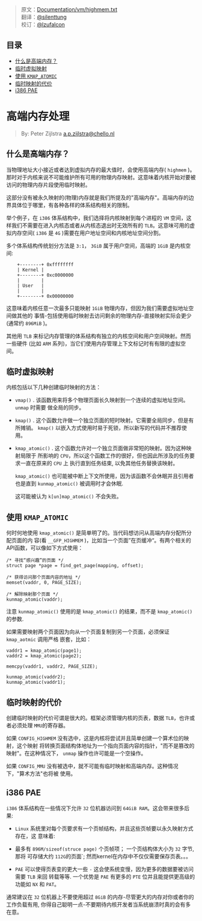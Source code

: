 > 原文：[Documentation/vm/highmem.txt](https://www.kernel.org/doc/Documentation/vm/highmem.txt)<br />
> 翻译：[@silenttung](https://github.com/dongfu8107)<br />
> 校订：[@lzufalcon](https://github.com/lzufalcon)<br />

## 目录

-    [什么是高端内存？](#toc_24146_28010_2)
-    [临时虚拟映射](#toc_24146_28010_3)
-    [使用 `KMAP_ATOMIC`](#toc_24146_28010_4)
-    [临时映射的代价](#toc_24146_28010_5)
-    [i386 PAE](#toc_24146_28010_6)


# 高端内存处理

> By: Peter Zijlstra <a.p.zijlstra@chello.nl>

<span id="toc_24146_28010_2"></span>
## 什么是高端内存？


当物理地址大小接近或者达到虚拟内存的最大值时，会使用高端内存( `highmem` )。那时对于内核来说不可能维护所有可用的物理内存映射。这意味着内核开始对要被访问的物理内存片段使用临时映射。

这部分没有被永久映射的(物理)内存就是我们所提及的"高端内存"。高端内存的边界具体位于哪里，有各种各样的体系结构相关的限制。

举个例子，在 `i386` 体系结构中，我们选择将内核映射到每个进程的 `VM` 空间，这样我们不需要在进入内核态或者从内核态退出时无效所有的 `TLB`。这意味可用的虚拟内存空间( `i386` 是 `4G` )需要在用户地址空间和内核地址空间分割。

多个体系结构传统划分方法是 `3:1`， `3GiB` 属于用户空间，高端的 `1GiB` 是内核空间:


		+--------+ 0xffffffff
		| Kernel |
		+--------+ 0xc0000000
		|        |
		| User   |
		|        |
		+--------+ 0x00000000


这意味着内核任意一次最多只能映射 `1GiB` 物理内存，但因为我们需要虚拟地址空间做其他的
事情-包括使用临时映射去访问剩余的物理内存-直接映射实际会更少(通常约 `896MiB` )。

其他用 `TLB` 来标记内存管理的体系结构有独立的内核空间和用户空间映射。然而一些硬件
(比如 `ARM` 系列)，当它们使用内存管理上下文标记时有有限的虚拟空间。


<span id="toc_24146_28010_3"></span>
## 临时虚拟映射

内核包括以下几种创建临时映射的方法：

*  `vmap()` . 该函数用来将多个物理页面长久映射到一个连续的虚拟地址空间。 `unmap` 时需要
做全局的同步。

*  `kmap()` . 这个函数允许做一个独立页面的短时映射。它需要全局同步，但是有所摊销。
 `kmap()` 以嵌入方式使用时易于死锁，所以新写的代码并不推荐使用。

*  `kmap_atomic()` . 这个函数允许对一个独立页面做非常短的映射。因为这种映射局限于
所影响的 `CPU`，所以这个函数工作的很好，但也因此所涉及的任务要求一直在原来的 `CPU` 上
执行直到任务结束, 以免其他任务替换该映射。

     `kmap_atomic()` 也可能被中断上下文所使用，因为该函数不会休眠并且引用者也是直到 `kunmap_atomic()`
被调用时才会休眠. 

      这可能被认为 `k[un]map_atomic()` 不会失败。

<span id="toc_24146_28010_4"></span>
## 使用 `KMAP_ATOMIC`

何时何地使用 `kmap_atomic()` 是简单明了的。当代码想访问从高端内存分配所分配页面的内
容(看 `__GFP_HIGHMEM` )，比如当一个页面”在页缓冲“。有两个相关的API函数，可以像如下方式使用：

    /* 寻找“感兴趣”的页面 */
    struct page *page = find_get_page(mapping, offset);

    /* 获得访问那个页面内容的地址 */
    memset(vaddr, 0, PAGE_SIZE);

    /* 解除映射那个页面 */
    kunmap_atomic(vaddr);

注意 `kunmap_atomic()` 使用的是 `kmap_atomic()` 的结果，而不是 `kmap_atomic()` 的参数.

如果需要映射两个页面因为向从一个页面复制到另一个页面，必须保证 `kmap_aotmic` 调用严格
嵌套，比如：

    vaddr1 = kmap_atomic(page1);
    vaddr2 = kmap_atomic(page2);

    memcpy(vaddr1, vaddr2, PAGE_SIZE);

    kunmap_atomic(vaddr2);
    kunmap_atomic(vaddr1);


<span id="toc_24146_28010_5"></span>
## 临时映射的代价


创建临时映射的代价可谓是很大的。框架必须管理内核的页表，数据 `TLB`，也许或者必须处理
 `MMU`的寄存器。

如果 `CONFIG_HIGHMEM` 没有选中，这是内核将尝试并且简单创建一个算术位的映射，这个映射
将转换页面结构体地址为一个指向页面内容的指针，"而不是篡改的映射"。在这种情况下，
 `unmap` 操作也许可能是一个空操作。

如果 `CONFIG_MMU` 没有被选中，就不可能有临时映射和高端内存。这种情况下，"算术方法"也将被
使用。

<span id="toc_24146_28010_6"></span>
## i386 PAE

`i386` 体系结构在一些情况下允许 `32` 位机器访问到 `64GiB RAM`。这会带来很多后果:

* `Linux` 系统里对每个页要求有一个页帧结构，并且这些页帧要以永久映射方式存在，这
意味着:

* 最多有 `896M/sizeof(struce page)` 个页帧项； 一个页结构体大小为 `32` 字节, 那将
可存储大约 `112G`的页面`; 然而kernel在内存中不仅仅需要保存页表。。。

* `PAE` 可以使得页表变的更大一些 `-` 这会使系统变慢，因为更多的数据要被访问需要 `TLB` 来回
转载等等. 一个优势是 `PAE` 有更多的 `PTE` 位并且能提供更高级的功能如 `NX` 和 `PAT`。

通常建议在 `32` 位机器上不要使用超过 `8GiB` 的内存-尽管更大的内存对你或者你的工作负载有用,
你得自己聪明一点-不要期待内核开发者当系统崩溃时真的会有多在意。

